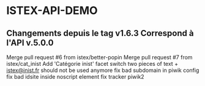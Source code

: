 ISTEX-API-DEMO
=============
Changements depuis le tag v1.6.3
Correspond à l'API v.5.0.0
-------------
 Merge pull request #6 from istex/better-popin
Merge pull request #7 from istex/cat_inist
Add 'Catégorie inist' facet
switch two pieces of text + istex@inist.fr should not be used anymore
fix bad subdomain in piwik config
fix bad idsite inside noscript element
fix tracker piwik2


